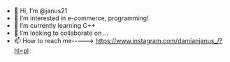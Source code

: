 - 👋 Hi, I’m @janus21
- 👀 I’m interested in e-commerce, programming!
- 🌱 I’m currently learning C++
- 💞️ I’m looking to collaborate on ...
- 📫 How to reach me-----> https://www.instagram.com/damianjanus_/?hl=pl


<!---
janus21/janus21 is a ✨ special ✨ repository because its `README.md` (this file) appears on your GitHub profile.
You can click the Preview link to take a look at your changes.
--->
